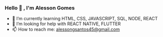 ### Hello 👋 , I'm Alesson Gomes

- 🌱 I’m currently learning HTML, CSS, JAVASCRIPT, SQL, NODE, REACT
- 🤔 I’m looking for help with REACT NATIVE, FLUTTER
- 📫 How to reach me: alessongsantos45@gmail.com
